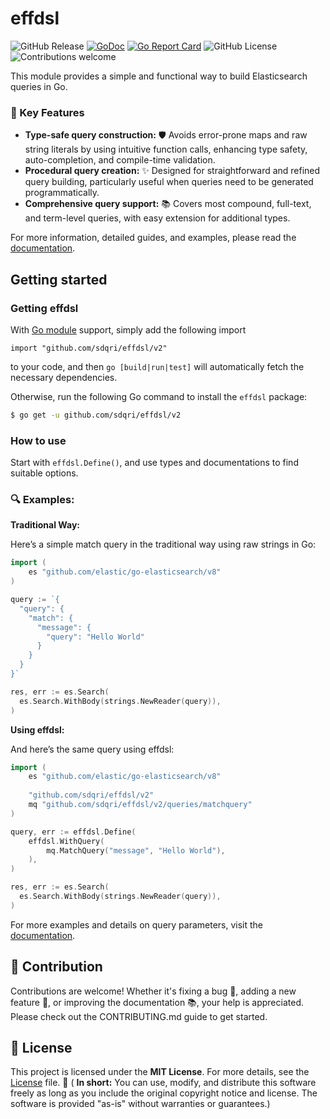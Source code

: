 # effdsl

![GitHub Release](https://img.shields.io/github/v/release/sdqri/effdsl)
[![GoDoc](https://pkg.go.dev/badge/github.com/sdqri/effdsl?status.svg)](https://pkg.go.dev/github.com/sdqri/effdsl?tab=doc)
[![Go Report Card](https://goreportcard.com/badge/github.com/sdqri/effdsl)](https://goreportcard.com/report/github.com/sdqri/effdsl)
![GitHub License](https://img.shields.io/github/license/sdqri/effdsl)
<a href="https://github.com/sdqri/effdsl/pulls" style="text-decoration: none;">
    <img src="https://img.shields.io/badge/contributions-welcome-brightgreen.svg?style=flat" alt="Contributions welcome">
</a>

This module provides a simple and functional way to build Elasticsearch queries in Go.

### 🚀 Key Features

- **Type-safe query construction:** 🛡️ Avoids error-prone maps and raw string literals by using intuitive function calls, enhancing type safety, auto-completion, and compile-time validation.
- **Procedural query creation:** ✨ Designed for straightforward and refined query building, particularly useful when queries need to be generated programmatically.
- **Comprehensive query support:** 📚 Covers most compound, full-text, and term-level queries, with easy extension for additional types.

For more information, detailed guides, and examples, please read the [documentation](https://sdqri.github.io/effdsl).

## Getting started

### Getting effdsl

With [Go module](https://github.com/golang/go/wiki/Modules) support, simply add the following import

```
import "github.com/sdqri/effdsl/v2"
```

to your code, and then `go [build|run|test]` will automatically fetch the necessary dependencies.

Otherwise, run the following Go command to install the `effdsl` package:

```sh
$ go get -u github.com/sdqri/effdsl/v2
```

### How to use

Start with `effdsl.Define()`, and use types and documentations to find suitable options.

### 🔍 Examples:

**Traditional Way:**

Here’s a simple match query in the traditional way using raw strings in Go:

```go
import (
    es "github.com/elastic/go-elasticsearch/v8"
)

query := `{
  "query": {
    "match": {
      "message": {
        "query": "Hello World"
      }
    }
  }
}`

res, err := es.Search(
  es.Search.WithBody(strings.NewReader(query)),
)
```

**Using effdsl:**

And here’s the same query using effdsl:

```go
import (
    es "github.com/elastic/go-elasticsearch/v8"
    
    "github.com/sdqri/effdsl/v2"
    mq "github.com/sdqri/effdsl/v2/queries/matchquery"
)

query, err := effdsl.Define(
    effdsl.WithQuery(
        mq.MatchQuery("message", "Hello World"),
    ),
)

res, err := es.Search(
  es.Search.WithBody(strings.NewReader(query)),
)
```

For more examples and details on query parameters, visit the [documentation](https://sdqri.github.io/effdsl).

## 🤝 Contribution
Contributions are welcome! Whether it's fixing a bug 🐛, adding a new feature 🌟, or improving the documentation 📚, your help is appreciated. Please check out the CONTRIBUTING.md guide to get started.

## 📜 License
This project is licensed under the **MIT License**. For more details, see the [License](LICENSE.md) file. 📄 ( **In short:** You can use, modify, and distribute this software freely as long as you include the original copyright notice and license. The software is provided "as-is" without warranties or guarantees.)
